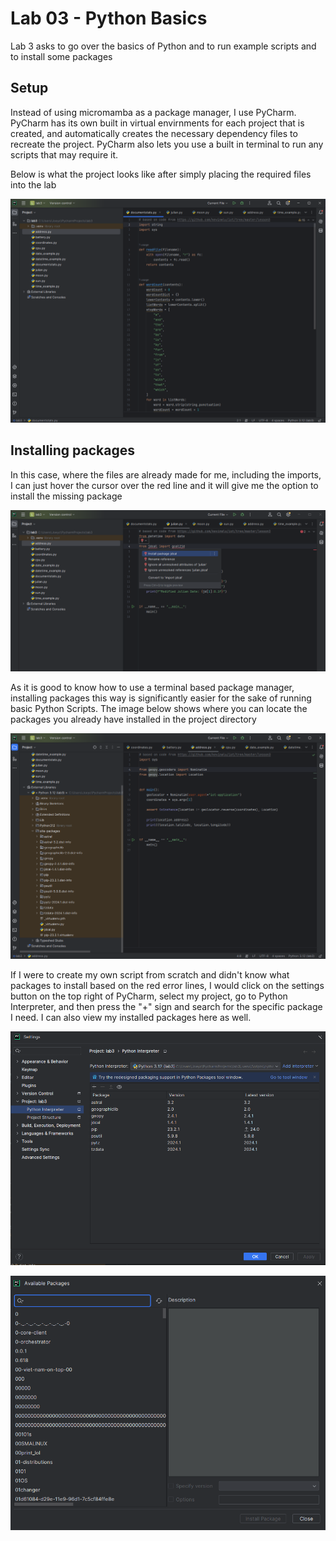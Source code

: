 # Lab 03 - Python Basics

Lab 3 asks to go over the basics of Python and to run example scripts and to install some packages  

## Setup  

Instead of using micromamba as a package manager, I use PyCharm. PyCharm has its own built in virtual envirnments for each project that is created, and automatically creates the necessary dependency files to recreate the project. PyCharm also lets you use a built in terminal to run any scripts that may require it.  

Below is what the project looks like after simply placing the required files into the lab  

![Image1.png](image1.png)  

## Installing packages  

In this case, where the files are already made for me, including the imports, I can just hover the cursor over the red line and it will give me the option to install the missing package  

![Image2.png](image2.png)

As it is good to know how to use a terminal based package manager, installing packages this way is significantly easier for the sake of running basic Python Scripts. The image below shows where you can locate the packages you already have installed in the project directory

![image3.png](image3.png)  

If I were to create my own script from scratch and didn't know what packages to install based on the red error lines, I would click on the settings button on the top right of PyCharm, select my project, go to Python Interpreter, and then press the "+" sign and search for the specific package I need. I can also view my installed packages here as well.  

![image4.png](image4.png)  

![image5.png](image5.png)  


